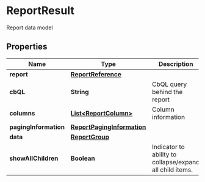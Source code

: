 

# ReportResult

Report data model

## Properties

| Name | Type | Description | Notes |
|------------ | ------------- | ------------- | -------------|
|**report** | [**ReportReference**](ReportReference.md) |  |  [optional] |
|**cbQL** | **String** | CbQL query behind the report |  [optional] |
|**columns** | [**List&lt;ReportColumn&gt;**](ReportColumn.md) | Column information |  [optional] |
|**pagingInformation** | [**ReportPagingInformation**](ReportPagingInformation.md) |  |  [optional] |
|**data** | [**ReportGroup**](ReportGroup.md) |  |  [optional] |
|**showAllChildren** | **Boolean** | Indicator to ability to collapse/expand all child items. |  [optional] |



